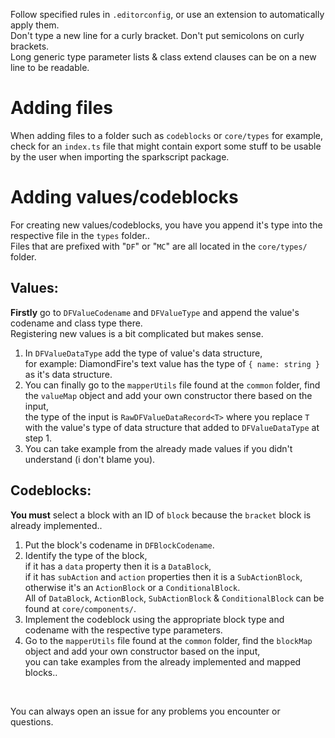 Follow specified rules in `.editorconfig`, or use an extension to automatically apply them.  
Don't type a new line for a curly bracket. Don't put semicolons on curly brackets.  
Long generic type parameter lists & class extend clauses can be on a new line to be readable. 
  
  
# Adding files
When adding files to a folder such as `codeblocks` or `core/types` for example, check for an `index.ts` file that might
contain export some stuff to be usable by the user when importing the sparkscript package.
  
# Adding values/codeblocks
For creating new values/codeblocks, you have you append it's type into the respective file in the `types` folder..  
Files that are prefixed with "`DF`" or "`MC`" are all located in the `core/types/` folder.  
## Values:
**Firstly** go to `DFValueCodename` and `DFValueType` and append the value's codename and class type there.  
Registering new values is a bit complicated but makes sense.
 1. In `DFValueDataType` add the type of value's data structure,  
    for example: DiamondFire's text value has the type of `{ name: string }` as it's data structure.
 2. You can finally go to the `mapperUtils` file found at the `common` folder, find the `valueMap` object and add your own constructor there based on the input,  
    the type of the input is `RawDFValueDataRecord<T>` where you replace `T` with the value's type of data structure that added to `DFValueDataType` at step 1.
 3. You can take example from the already made values if you didn't understand (i don't blame you).
  
  
## Codeblocks:
**You must** select a block with an ID of `block` because the `bracket` block is already implemented..
 1. Put the block's codename in `DFBlockCodename`.
 2. Identify the type of the block,  
    if it has a `data` property then it is a `DataBlock`,  
    if it has `subAction` and `action` properties then it is a `SubActionBlock`,  
    otherwise it's an `ActionBlock` or a `ConditionalBlock`.  
    All of `DataBlock`, `ActionBlock`, `SubActionBlock` & `ConditionalBlock` can be found at `core/components/`.
 3. Implement the codeblock using the appropriate block type and codename with the respective type parameters.
 4. Go to the `mapperUtils` file found at the `common` folder, find the `blockMap` object and add your own constructor based on the input,  
    you can take examples from the already implemented and mapped blocks..
  
<br />
  
You can always open an issue for any problems you encounter or questions.
